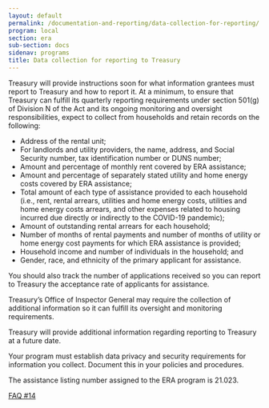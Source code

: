 ```yaml
---
layout: default
permalink: /documentation-and-reporting/data-collection-for-reporting/
program: local
section: era
sub-section: docs
sidenav: programs
title: Data collection for reporting to Treasury
---
```


Treasury will provide instructions soon for what information grantees must report to Treasury and how to report it. At a minimum, to ensure that Treasury can fulfill its quarterly reporting requirements under section 501(g) of Division N of the Act and its ongoing monitoring and oversight responsibilities, expect to collect from households and retain records on the following:

*	Address of the rental unit;
*	For landlords and utility providers, the name, address, and Social Security number, tax identification number or DUNS number;
*	Amount and percentage of monthly rent covered by ERA assistance;
*	Amount and percentage of separately stated utility and home energy costs covered by ERA assistance;
*	Total amount of each type of assistance provided to each household (i.e., rent, rental arrears, utilities and home energy costs, utilities and home energy costs arrears, and other expenses related to housing incurred due directly or indirectly to the COVID-19 pandemic);
*	Amount of outstanding rental arrears for each household;
*	Number of months of rental payments and number of months of utility or home energy cost payments for which ERA assistance is provided;
*	Household income and number of individuals in the household; and
*	Gender, race, and ethnicity of the primary applicant for assistance.

You should also track the number of applications received so you can report to Treasury the acceptance rate of applicants for assistance. 

Treasury’s Office of Inspector General may require the collection of additional information so it can fulfill its oversight and monitoring requirements. 

Treasury will provide additional information regarding reporting to Treasury at a future date. 

Your program must establish data privacy and security requirements for information you collect. Document this in your policies and procedures.  

The assistance listing number assigned to the ERA program is 21.023.  

<a href="{{ site.baseurl }}/faqs#14" class="era-guidance__faq-reference"><span class="usa-tag">FAQ #14</span></a>